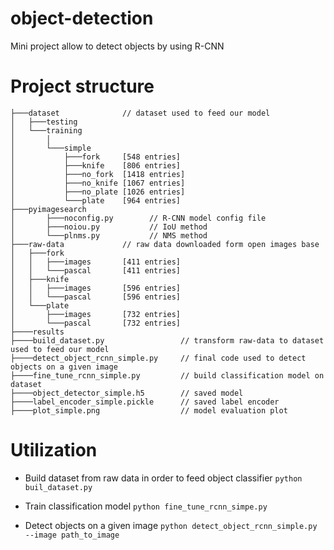 # object-detection
Mini project allow to detect objects by using R-CNN

# Project structure
```
├───dataset              // dataset used to feed our model
│   ├───testing
│   └───training
│       │ 
│       └───simple
│           ├───fork     [548 entries]
│           ├───knife    [806 entries]
│           ├───no_fork  [1418 entries] 
│           ├───no_knife [1067 entries]
│           ├───no_plate [1026 entries]
│           └───plate    [964 entries]
├───pyimagesearch
│       ├───noconfig.py        // R-CNN model config file
│       ├───noiou.py           // IoU method
│       └───plnms.py           // NMS method
├───raw-data			 // raw data downloaded form open images base
│   ├───fork
│   │   ├───images       [411 entries]
│   │   └───pascal       [411 entries]
│   ├───knife
│   │   ├───images       [596 entries]
│   │   └───pascal       [596 entries]
│   └───plate
│       ├───images       [732 entries]
│       └───pascal       [732 entries]
├────results
├────build_dataset.py                 // transform raw-data to dataset used to feed our model
├────detect_object_rcnn_simple.py     // final code used to detect objects on a given image
├────fine_tune_rcnn_simple.py         // build classification model on dataset
├────object_detector_simple.h5        // saved model
├────label_encoder_simple.pickle      // saved label encoder
├────plot_simple.png                  // model evaluation plot
```
# Utilization

- Build dataset from raw data in order to feed object classifier 
`python buil_dataset.py`

 - Train classification model
 `python fine_tune_rcnn_simpe.py`

 - Detect objects on a given image
 `python detect_object_rcnn_simple.py --image path_to_image`